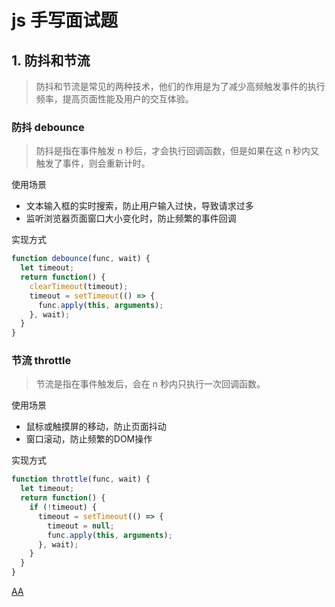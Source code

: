 # js 手写面试题

## 1. 防抖和节流
> 防抖和节流是常见的两种技术，他们的作用是为了减少高频触发事件的执行频率，提高页面性能及用户的交互体验。

### 防抖 debounce
> 防抖是指在事件触发 n 秒后，才会执行回调函数，但是如果在这 n 秒内又触发了事件，则会重新计时。

使用场景
+ 文本输入框的实时搜索，防止用户输入过快，导致请求过多
+ 监听浏览器页面窗口大小变化时，防止频繁的事件回调

实现方式
```javascript
function debounce(func, wait) {
  let timeout;
  return function() {
    clearTimeout(timeout);
    timeout = setTimeout(() => {
      func.apply(this, arguments);
    }, wait);
  }
}
```

### 节流 throttle
> 节流是指在事件触发后，会在 n 秒内只执行一次回调函数。

使用场景
+ 鼠标或触摸屏的移动，防止页面抖动
+ 窗口滚动，防止频繁的DOM操作

实现方式
```javascript
function throttle(func, wait) {
  let timeout;
  return function() {
    if (!timeout) {
      timeout = setTimeout(() => {
        timeout = null;
        func.apply(this, arguments);
      }, wait);
    }
  }
}
```

[AA](/example/debounceThrottle.html)

